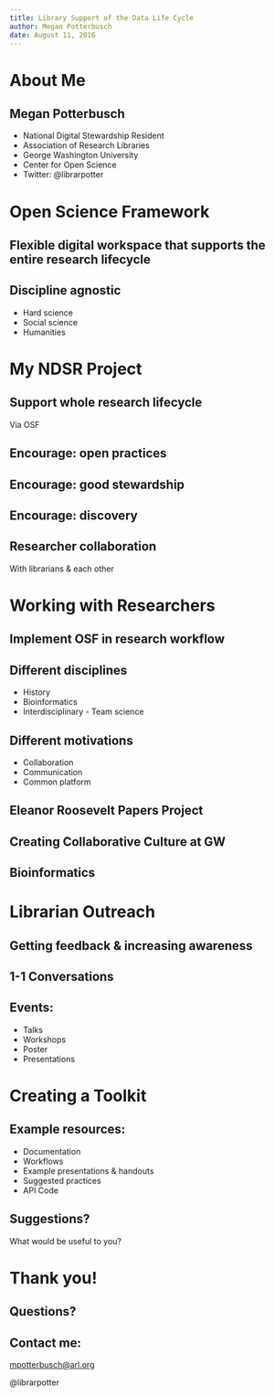 ```yaml
---
title: Library Support of the Data Life Cycle
author: Megan Potterbusch
date: August 11, 2016
---
```


# About Me

## Megan Potterbusch
+ National Digital Stewardship Resident
+ Association of Research Libraries
+ George Washington University
+ Center for Open Science
+ Twitter: @librarpotter

# Open Science Framework

## Flexible digital workspace that supports the entire research lifecycle

## Discipline agnostic
+ Hard science
+ Social science
+ Humanities

# My NDSR Project

## Support whole research lifecycle
Via OSF

## Encourage: open practices

## Encourage: good stewardship

## Encourage: discovery

## Researcher collaboration
With librarians & each other

# Working with Researchers

## Implement OSF in research workflow

## Different disciplines
+ History
+ Bioinformatics
+ Interdisciplinary - Team science

## Different motivations
+ Collaboration
+ Communication
+ Common platform

## Eleanor Roosevelt Papers Project

## Creating Collaborative Culture at GW

## Bioinformatics

# Librarian Outreach

## Getting feedback & increasing awareness

## 1-1 Conversations

## Events:
+ Talks 
+ Workshops 
+ Poster
+ Presentations


# Creating a Toolkit

## Example resources:
+ Documentation
+ Workflows
+ Example presentations & handouts
+ Suggested practices
+ API Code

## Suggestions?
What would be useful to you?

# Thank you!

## Questions?

## Contact me:
<mpotterbusch@arl.org>

@librarpotter